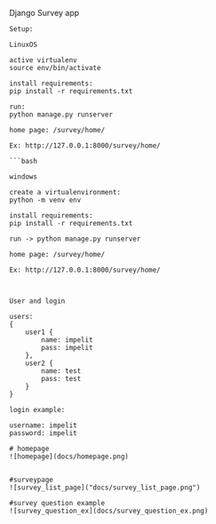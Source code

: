 Django Survey app

``` 
Setup:

LinuxOS

active virtualenv
source env/bin/activate

install requirements:
pip install -r requirements.txt

run:
python manage.py runserver 

home page: /survey/home/

Ex: http://127.0.0.1:8000/survey/home/

```bash

windows 

create a virtualenvironment:
python -m venv env

install requirements:
pip install -r requirements.txt

run -> python manage.py runserver 

home page: /survey/home/

Ex: http://127.0.0.1:8000/survey/home/



User and login

users:
{
    user1 {
        name: impelit
        pass: impelit
    },
    user2 {
        name: test
        pass: test
    }
}

login example:

username: impelit
password: impelit

# homepage
![homepage](docs/homepage.png)


#surveypage
![survey_list_page]("docs/survey_list_page.png")

#survey question example
![survey_question_ex](docs/survey_question_ex.png)